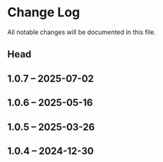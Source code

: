 # Change Log

All notable changes will be documented in this file.

## Head

## 1.0.7 &ndash; 2025-07-02

## 1.0.6 &ndash; 2025-05-16

## 1.0.5 &ndash; 2025-03-26

## 1.0.4 &ndash; 2024-12-30
